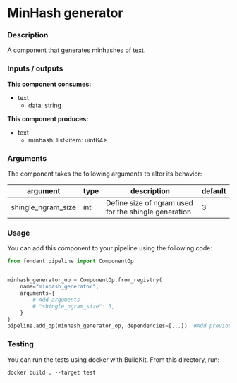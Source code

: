 # MinHash generator

### Description
A component that generates minhashes of text.

### Inputs / outputs

**This component consumes:**
- text
  - data: string

**This component produces:**
- text
  - minhash: list<item: uint64>

### Arguments

The component takes the following arguments to alter its behavior:

| argument | type | description | default |
| -------- | ---- | ----------- | ------- |
| shingle_ngram_size | int | Define size of ngram used for the shingle generation | 3 |

### Usage

You can add this component to your pipeline using the following code:

```python
from fondant.pipeline import ComponentOp


minhash_generator_op = ComponentOp.from_registry(
    name="minhash_generator",
    arguments={
        # Add arguments
        # "shingle_ngram_size": 3,
    }
)
pipeline.add_op(minhash_generator_op, dependencies=[...])  #Add previous component as dependency
```

### Testing

You can run the tests using docker with BuildKit. From this directory, run:
```
docker build . --target test
```